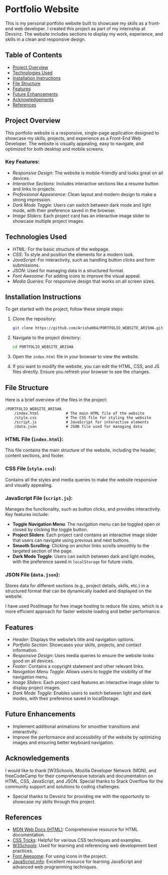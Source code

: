# Portfolio Website

This is my personal portfolio website built to showcase my skills as a front-end web developer. I created this project as part of my internship at Devsinz. The website includes sections to display my work, experience, and skills in a clean and responsive design.

## Table of Contents

- [Project Overview](#project-overview)
- [Technologies Used](#technologies-used)
- [Installation Instructions](#installation-instructions)
- [File Structure](#file-structure)
- [Features](#features)
- [Future Enhancements](#future-enhancements)
- [Acknowledgements](#acknowledgements)
- [References](#references)

## Project Overview

This portfolio website is a responsive, single-page application designed to showcase my skills, projects, and experience as a Front-End Web Developer. The website is visually appealing, easy to navigate, and optimized for both desktop and mobile screens.

### Key Features:
- *Responsive Design*: The website is mobile-friendly and looks great on all devices.
- *Interactive Sections*: Includes interactive sections like a resume button and links to projects.
- *Professional Appearance*: Clean layout and modern design to make a strong impression.
- *Dark Mode Toggle*: Users can switch between dark mode and light mode, with their preference saved in the browser.
- *Image Sliders*: Each project card has an interactive image slider to showcase multiple project images.

## Technologies Used

- *HTML*: For the basic structure of the webpage.
- *CSS*: To style and position the elements for a modern look.
- *JavaScript*: For interactivity, such as handling button clicks and form submissions.
- *JSON*: Used for managing data in a structured format.
- *Font Awesome*: For adding icons to improve the visual appeal.
- *Media Queries*: For responsive design that works on all screen sizes.

## Installation Instructions

To get started with the project, follow these simple steps:

1. Clone the repository:
   ```bash
   git clone https://github.com/Arisha004/PORTFOLIO_WEBSITE_ARISHA.git
   ```

2. Navigate to the project directory:
   ```bash
   cd PORTFOLIO_WEBSITE_ARISHA
   ```

3. Open the `index.html` file in your browser to view the website.

4. If you want to modify the website, you can edit the HTML, CSS, and JS files directly. Ensure you refresh your browser to see the changes.

## File Structure

Here is a brief overview of the files in the project:

```
/PORTFOLIO_WEBSITE_ARISHA
    /index.html            # The main HTML file of the website
    /style.css             # The CSS file for styling the website
    /script.js             # JavaScript for interactive elements
    /data.json             # JSON file used for managing data
```

### HTML File (`index.html`):
This file contains the main structure of the website, including the header, content sections, and footer.

### CSS File (`style.css`):
Contains all the styles and media queries to make the website responsive and visually appealing.

### JavaScript File (`script.js`):
Manages the functionality, such as button clicks, and provides interactivity. Key features include:
- **Toggle Navigation Menu**: The navigation menu can be toggled open or closed by clicking the toggle button.
- **Project Sliders**: Each project card contains an interactive image slider that users can navigate using previous and next buttons.
- **Smooth Scrolling**: Clicking on anchor links scrolls smoothly to the targeted section of the page.
- **Dark Mode Toggle**: Users can switch between dark and light modes, with the preference saved in `localStorage` for future visits.

### JSON File (`data.json`):
Stores data for different sections (e.g., project details, skills, etc.) in a structured format that can be dynamically loaded and displayed on the website.

I have used PostImage for free image hosting to reduce file sizes, which is a more efficient approach for faster website loading and better performance.

## Features

- *Header*: Displays the website’s title and navigation options.
- *Portfolio Section*: Showcases your skills, projects, and contact information.
- *Responsive Design*: Uses media queries to ensure the website looks good on all devices.
- *Footer*: Contains a copyright statement and other relevant links.
- *Navigation Menu Toggle*: Allows users to toggle the visibility of the navigation menu.
- *Image Sliders*: Each project card features an interactive image slider to display project images.
- *Dark Mode Toggle*: Enables users to switch between light and dark modes, with their preference saved in localStorage.

## Future Enhancements

- Implement additional animations for smoother transitions and interactivity.
- Improve the performance and accessibility of the website by optimizing images and ensuring better keyboard navigation.

## Acknowledgements
I would like to thank [W3Schools, Mozilla Developer Network (MDN), and freeCodeCamp for their comprehensive tutorials and documentation on HTML, CSS, JavaScript, and JSON. Special thanks to Stack Overflow for the community support and solutions to coding challenges.
- Special thanks to Devsinz for providing me with the opportunity to showcase my skills through this project.

## References

- [MDN Web Docs (HTML)](https://developer.mozilla.org/en-US/docs/Web/HTML): Comprehensive resource for HTML documentation.
- [CSS Tricks](https://css-tricks.com/): Helpful for various CSS techniques and examples.
- [W3Schools](https://www.w3schools.com/): Used for learning and referencing web development best practices.
- [Font Awesome](https://fontawesome.com/): For using icons in the project.
- [JavaScript.info](https://javascript.info/): Excellent resource for learning JavaScript and advanced web programming techniques.
